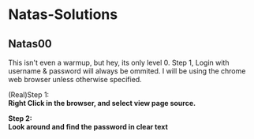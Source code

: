 Natas-Solutions
==========================

Natas00
--------------------------

This isn't even a warmup, but hey, its only level 0.
Step 1, Login with username & password will always be ommited.
I will be using the chrome web browser unless otherwise specified.

(Real)Step 1: <b><br>
Right Click in the browser, and select view page source.

Step 2: <b><br>
Look around and find the password in clear text
